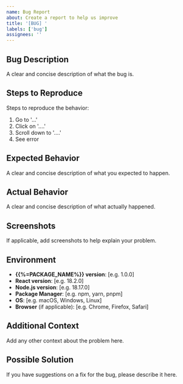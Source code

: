 ```yaml
---
name: Bug Report
about: Create a report to help us improve
title: '[BUG] '
labels: ['bug']
assignees: ''
---
```


## Bug Description
A clear and concise description of what the bug is.

## Steps to Reproduce
Steps to reproduce the behavior:
1. Go to '...'
2. Click on '....'
3. Scroll down to '....'
4. See error

## Expected Behavior
A clear and concise description of what you expected to happen.

## Actual Behavior
A clear and concise description of what actually happened.

## Screenshots
If applicable, add screenshots to help explain your problem.

## Environment
- **{{%=PACKAGE_NAME%}} version**: [e.g. 1.0.0]
- **React version**: [e.g. 18.2.0]
- **Node.js version**: [e.g. 18.17.0]
- **Package Manager**: [e.g. npm, yarn, pnpm]
- **OS**: [e.g. macOS, Windows, Linux]
- **Browser** (if applicable): [e.g. Chrome, Firefox, Safari]

## Additional Context
Add any other context about the problem here.

## Possible Solution
If you have suggestions on a fix for the bug, please describe it here.